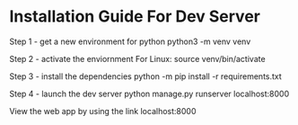 # Installation Guide For Dev Server
Step 1 - get a new environment for python
python3 -m venv venv

Step 2 - activate the enviornment
For Linux:
source venv/bin/activate

Step 3 - install the dependencies
python -m pip install -r requirements.txt

Step 4 - launch the dev server
python manage.py runserver localhost:8000

View the web app by using the link localhost:8000